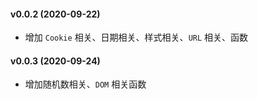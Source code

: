 #### v0.0.2 (2020-09-22)
* 增加 `Cookie` 相关、日期相关、样式相关、`URL` 相关、函数

#### v0.0.3 (2020-09-24)
* 增加随机数相关、`DOM` 相关函数
